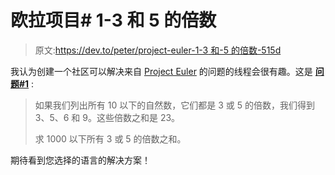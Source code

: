 # 欧拉项目# 1-3 和 5 的倍数

> 原文:[https://dev.to/peter/project-euler-1-3 和-5 的倍数-515d](https://dev.to/peter/project-euler-1---multiples-of-3-and-5-515d)

我认为创建一个社区可以解决来自 [Project Euler](https://projecteuler.net) 的问题的线程会很有趣。这是 **[问题#1](https://projecteuler.net/problem=1)** :

> 如果我们列出所有 10 以下的自然数，它们都是 3 或 5 的倍数，我们得到 3、5、6 和 9。这些倍数之和是 23。
> 
> 求 1000 以下所有 3 或 5 的倍数之和。

期待看到您选择的语言的解决方案！